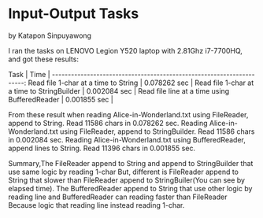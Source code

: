 # Input-Output Tasks
by Katapon Sinpuyawong

I ran the tasks on LENOVO Legion Y520 laptop with 2.81Ghz i7-7700HQ,
and got these results:

Task                                               | Time            |
---------------------------------------------------------------------:
Read file 1-char at a time to String               | 0.078262 sec    |
Read file 1-char at a time to StringBuilder        | 0.002084 sec    |
Read file line at a time using BufferedReader      | 0.001855 sec    |

From these result when reading Alice-in-Wonderland.txt using FileReader, append to String. Read 11586 chars in 0.078262 sec. 
Reading Alice-in-Wonderland.txt using FileReader, append to StringBuilder. Read 11586 chars in 0.002084 sec. 
Reading Alice-in-Wonderland.txt using BufferedReader, append lines to String. Read 11396 chars in 0.001855 sec.

Summary,The FileReader append to String and append to StringBuilder that use same logic by reading 1-char
But, different is FileReader append to String that slower than FileReader append to StringBuiler(You can see by elapsed time).
The BufferedReader append to String that use other logic by reading line and BufferedReader can reading faster than FileReader
Because logic that reading line instead reading 1-char.
